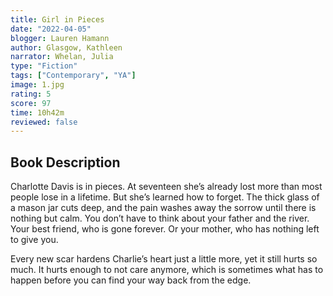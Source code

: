 ```yaml
---
title: Girl in Pieces
date: "2022-04-05"
blogger: Lauren Hamann
author: Glasgow, Kathleen
narrator: Whelan, Julia
type: "Fiction"
tags: ["Contemporary", "YA"]
image: 1.jpg
rating: 5
score: 97
time: 10h42m
reviewed: false
---
```


## Book Description

Charlotte Davis is in pieces. At seventeen she’s already lost more than most people lose in a lifetime. But she’s learned how to forget. The thick glass of a mason jar cuts deep, and the pain washes away the sorrow until there is nothing but calm. You don’t have to think about your father and the river. Your best friend, who is gone forever. Or your mother, who has nothing left to give you.

Every new scar hardens Charlie’s heart just a little more, yet it still hurts so much. It hurts enough to not care anymore, which is sometimes what has to happen before you can find your way back from the edge.
